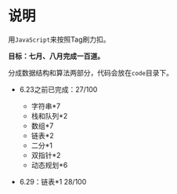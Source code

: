 # 说明

用`JavaScript`来按照Tag刷力扣。

**目标：七月、八月完成一百道。**

分成数据结构和算法两部分，代码会放在`code`目录下。

+ 6.23之前已完成：27/100
  + 字符串*7
  + 栈和队列*2
  + 数组*7
  + 链表*2
  + 二分*1
  + 双指针*2
  + 动态规划*6

+ 6.29：链表*1 28/100